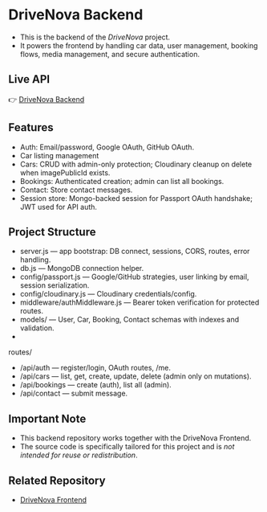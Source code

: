 # DriveNova Backend

- This is the backend of the *DriveNova* project.  
- It powers the frontend by handling car data, user management, booking flows, media management, and secure authentication.

## Live API
👉 [DriveNova Backend](https://drivenova-backend.onrender.com)

## Features
- Auth: Email/password, Google OAuth, GitHub OAuth.
- Car listing management
- Cars: CRUD with admin-only protection; Cloudinary cleanup on delete when imagePublicId exists.
- Bookings: Authenticated creation; admin can list all bookings.
- Contact: Store contact messages.
- Session store: Mongo-backed session for Passport OAuth handshake; JWT used for API auth.

## Project Structure
- server.js — app bootstrap: DB connect, sessions, CORS, routes, error handling.
- db.js — MongoDB connection helper.
- config/passport.js — Google/GitHub strategies, user linking by email, session serialization.
- config/cloudinary.js — Cloudinary credentials/config.
- middleware/authMiddleware.js — Bearer token verification for protected routes.
- models/ — User, Car, Booking, Contact schemas with indexes and validation.
- 
routes/
- /api/auth — register/login, OAuth routes, /me.
- /api/cars — list, get, create, update, delete (admin only on mutations).
- /api/bookings — create (auth), list all (admin).
- /api/contact — submit message.

## Important Note
- This backend repository works together with the DriveNova Frontend.  
- The source code is specifically tailored for this project and is *not intended for reuse or redistribution*.

## Related Repository
- [DriveNova Frontend](https://drivenova.onrender.com)
